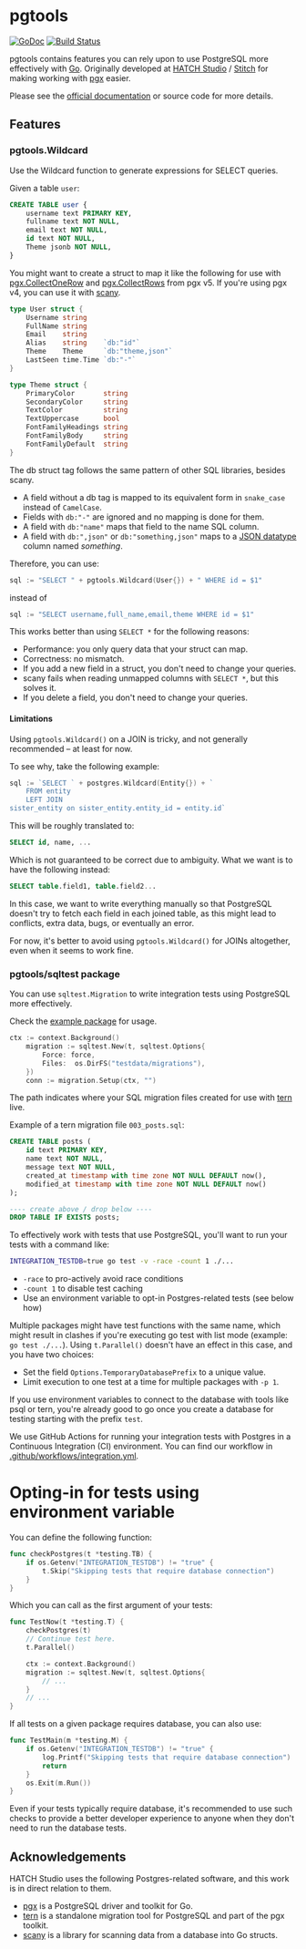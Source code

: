# pgtools
[![GoDoc](https://godoc.org/github.com/henvic/pgtools?status.svg)](https://godoc.org/github.com/henvic/pgtools) [![Build Status](https://github.com/henvic/pgtools/workflows/Tests/badge.svg)](https://github.com/henvic/pgtools/actions?query=workflow%3ATests)

pgtools contains features you can rely upon to use PostgreSQL more effectively with [Go](https://golang.org/).
Originally developed at [HATCH Studio](https://hatchstudio.co/) / [Stitch](https://www.stitch3d.com/) for making working with [pgx](https://github.com/jackc/pgx/) easier.

Please see the [official documentation](https://godoc.org/github.com/henvic/pgtools) or source code for more details.

## Features
### pgtools.Wildcard
Use the Wildcard function to generate expressions for SELECT queries.

Given a table `user`:

```sql
CREATE TABLE user {
	username text PRIMARY KEY,
	fullname text NOT NULL,
	email text NOT NULL,
	id text NOT NULL,
	Theme jsonb NOT NULL,
}
```

You might want to create a struct to map it like the following for use with [pgx.CollectOneRow](https://pkg.go.dev/github.com/jackc/pgx/v5#CollectOneRow) and [pgx.CollectRows](https://pkg.go.dev/github.com/jackc/pgx/v5#CollectRows) from pgx v5. If you're using pgx v4, you can use it with [scany](https://github.com/georgysavva/scany).

```go
type User struct {
	Username string
	FullName string
	Email    string
	Alias    string    `db:"id"`
	Theme    Theme     `db:"theme,json"`
	LastSeen time.Time `db:"-"`
}

type Theme struct {
	PrimaryColor       string
	SecondaryColor     string
	TextColor          string
	TextUppercase      bool
	FontFamilyHeadings string
	FontFamilyBody     string
	FontFamilyDefault  string
}
```

The db struct tag follows the same pattern of other SQL libraries, besides scany.

* A field without a db tag is mapped to its equivalent form in `snake_case` instead of `CamelCase`.
* Fields with `db:"-"` are ignored and no mapping is done for them.
* A field with `db:"name"` maps that field to the name SQL column.
* A field with `db:",json"` or `db:"something,json"` maps to a [JSON datatype](https://www.postgresql.org/docs/current/datatype-json.html) column named _something_.

Therefore, you can use:

```go
sql := "SELECT " + pgtools.Wildcard(User{}) + " WHERE id = $1"
```

instead of

```go
sql := "SELECT username,full_name,email,theme WHERE id = $1"
```

This works better than using `SELECT *` for the following reasons:

* Performance: you only query data that your struct can map.
* Correctness: no mismatch.
* If you add a new field in a struct, you don't need to change your queries.
* scany fails when reading unmapped columns with `SELECT *`, but this solves it.
* If you delete a field, you don't need to change your queries.

#### Limitations
Using `pgtools.Wildcard()` on a JOIN is tricky, and not generally recommended – at least for now.

To see why, take the following example:

```go
sql := `SELECT ` + postgres.Wildcard(Entity{}) + `
	FROM entity
	LEFT JOIN
sister_entity on sister_entity.entity_id = entity.id`
```

This will be roughly translated to:

```sql
SELECT id, name, ...
```

Which is not guaranteed to be correct due to ambiguity.
What we want is to have the following instead:

```sql
SELECT table.field1, table.field2...
```

In this case, we want to write everything manually so that PostgreSQL doesn't try to fetch each field in each joined table, as this might lead to conflicts, extra data, bugs, or eventually an error.

For now, it's better to avoid using `pgtools.Wildcard()` for JOINs altogether, even when it seems to work fine.

### pgtools/sqltest package
You can use `sqltest.Migration` to write integration tests using PostgreSQL more effectively.

Check the [example package](sqltest/example) for usage.

```go
ctx := context.Background()
	migration := sqltest.New(t, sqltest.Options{
		Force: force,
		Files:  os.DirFS("testdata/migrations"),
	})
	conn := migration.Setup(ctx, "")
```
The path indicates where your SQL migration files created for use with [tern](https://github.com/jackc/tern) live.

Example of a tern migration file `003_posts.sql`:

```sql
CREATE TABLE posts (
	id text PRIMARY KEY,
	name text NOT NULL,
	message text NOT NULL,
	created_at timestamp with time zone NOT NULL DEFAULT now(),
	modified_at timestamp with time zone NOT NULL DEFAULT now()
);

---- create above / drop below ----
DROP TABLE IF EXISTS posts;
```

To effectively work with tests that use PostgreSQL, you'll want to run your tests with a command like:

```sh
INTEGRATION_TESTDB=true go test -v -race -count 1 ./...
```

* `-race` to pro-actively avoid race conditions
* `-count 1` to disable test caching
* Use an environment variable to opt-in Postgres-related tests (see below how)

Multiple packages might have test functions with the same name, which might result in clashes if you're executing go test with list mode (example: `go test ./...`).
Using `t.Parallel()` doesn't have an effect in this case, and you have two choices:

* Set the field `Options.TemporaryDatabasePrefix` to a unique value.
* Limit execution to one test at a time for multiple packages with `-p 1`.

If you use environment variables to connect to the database with tools like psql or tern, you're already good to go once you create a database for testing starting with the prefix `test`.

We use GitHub Actions for running your integration tests with Postgres in a Continuous Integration (CI) environment.
You can find our workflow in [.github/workflows/integration.yml](.github/workflows/integration.yml).

# Opting-in for tests using environment variable
You can define the following function:

```go
func checkPostgres(t *testing.TB) {
	if os.Getenv("INTEGRATION_TESTDB") != "true" {
		t.Skip("Skipping tests that require database connection")
	}
}
```

Which you can call as the first argument of your tests:

```go
func TestNow(t *testing.T) {
	checkPostgres(t)
	// Continue test here.
	t.Parallel()

	ctx := context.Background()
	migration := sqltest.New(t, sqltest.Options{
		// ...
	}
	// ...
}
```

If all tests on a given package requires database, you can also use:

```go
func TestMain(m *testing.M) {
	if os.Getenv("INTEGRATION_TESTDB") != "true" {
		log.Printf("Skipping tests that require database connection")
		return
	}
	os.Exit(m.Run())
}
```

Even if your tests typically require database, it's recommended to use such checks to provide a better developer experience to anyone when they don't need to run the database tests.

## Acknowledgements
HATCH Studio uses the following Postgres-related software, and this work is in direct relation to them.

* [pgx](https://github.com/jackc/pgx) is a PostgreSQL driver and toolkit for Go.
* [tern](https://github.com/jackc/tern) is a standalone migration tool for PostgreSQL and part of the pgx toolkit.
* [scany](https://github.com/georgysavva/scany) is a library for scanning data from a database into Go structs.

